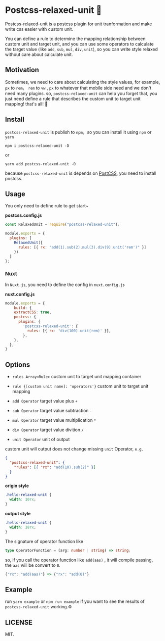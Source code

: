 # Postcss-relaxed-unit 🍮

[postcss]: https://github.com/postcss/postcss
[ci-img]: https://travis-ci.org/youncccat/postcss-relaxed-unit.svg
[ci]: https://travis-ci.org/youncccat/postcss-relaxed-unit

Postcss-relaxed-unit is a postcss plugin for unit tranformation and make write css easier with custom unit.

You can define a rule to determine the mapping relationship between custom unit and target unit, and you can use some operators to calculate the target value (like `add`, `sub`, `mul`, `div`, `unit`), so you can write style relaxed without care about calculate unit.

## Motivation

Sometimes, we need to care about calculating the style values, for example, `px` to `rem`， `rem` to `vw` , `px` to whatever that mobile side need and we don't need many plugins. so, `postcss-relaxed-unit` can help you forget that, you just need define a rule that describes the custom unit to target unit mapping! that's all! :tada:

## Install

`postcss-relaxed-unit` is publish to `npm`，so you can install it using `npm` or `yarn`

```
npm i postcss-relaxed-unit -D
```

or

```
yarn add postcss-relaxed-unit -D
```

because `postcss-relaxed-unit` is depends on [PostCSS], you need to install postcss.

## Usage

You only need to define rule to get start~

**postcss.config.js**

```javascript
const RelaxedUnit = require("postcss-relaxed-unit");

module.exports = {
  plugins: [
    RelaxedUnit({
      rules: [{ rx: "add(1).sub(2).mul(3).div(9).unit('rem')" }]
    })
  ]
};
```

### Nuxt

In `Nuxt.js`, you need to define the config in `nuxt.config.js`

**nuxt.config.js**

```js
module.exports = {
 	build: {
    extractCSS: true,
    postcss: {
      plugins: {
        'postcss-relaxed-unit': {
          rules: [{ rx: 'div(100).unit(rem)' }],
        },
    },
  },
}
```

## Options

- `rules Array<Rule>` custom unit to target unit mapping container

- `rule {[custom unit name]: 'operators'}` custom unit to target unit mapping

- `add Operator` target value plus `+`

- `sub Operator` target value subtraction `-`

- `mul Operator` target value multiplication `*`

- `div Operator` target value divition `/`

- `unit Operator` unit of output

custom unit will output does not change missing `unit` Operator, `e.g.`

```json
{
  "postcss-relaxed-unit": {
    "rules": [{ "rx": "add(10).sub(2)" }]
  }
}
```

**origin style**

```css
.hello-relaxed-unit {
  width: 10rx;
}
```

**output style**

```css
.hello-relaxed-unit {
  width: 18rx;
}
```

The signature of operator function like

```typescript
type OperatorFunction = (arg: number | string) => string;
```

so, if you call the operator function like `add(aas)` , it will compile passing, the `aas` wiil be convert to `0`.

```javascript
{"rx": "add(aas)"} => {"rx": "add(0)"}
```

## Example

run `yarn example` or `npm run example` if you want to see the results of `postcss-relaxed-unit` working.⚙️

## LICENSE

MIT.
